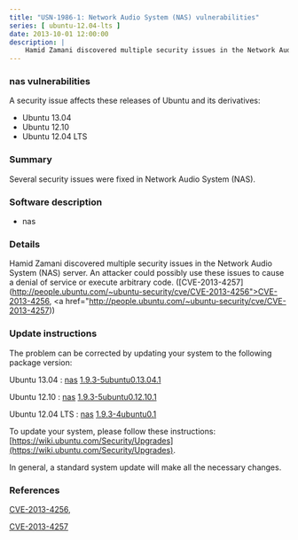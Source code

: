 ```yaml
---
title: "USN-1986-1: Network Audio System (NAS) vulnerabilities"
series: [ ubuntu-12.04-lts ]
date: 2013-10-01 12:00:00
description: |
    Hamid Zamani discovered multiple security issues in the Network Audio System (NAS) server. An attacker could possibly use these issues to cause a denial of service or execute arbitrary code. ([CVE-2013-4257](http://people.ubuntu.com/~ubuntu-security/cve/CVE-2013-4256">CVE-2013-4256</a>, <a href="http://people.ubuntu.com/~ubuntu-security/cve/CVE-2013-4257)) 
--- 
```

 
### nas vulnerabilities

A security issue affects these releases of Ubuntu and its derivatives:

* Ubuntu 13.04
* Ubuntu 12.10
* Ubuntu 12.04 LTS

### Summary

Several security issues were fixed in Network Audio System (NAS). 

### Software description

* nas 

### Details

Hamid Zamani discovered multiple security issues in the Network Audio System (NAS) server. An attacker could possibly use these issues to cause a denial of service or execute arbitrary code. ([CVE-2013-4257](http://people.ubuntu.com/~ubuntu-security/cve/CVE-2013-4256">CVE-2013-4256</a>, <a href="http://people.ubuntu.com/~ubuntu-security/cve/CVE-2013-4257)) 

### Update instructions

The problem can be corrected by updating your system to the following package version:

Ubuntu 13.04
 : [nas](https://launchpad.net/ubuntu/+source/nas) <span> [1.9.3-5ubuntu0.13.04.1](https://launchpad.net/ubuntu/+source/nas/1.9.3-5ubuntu0.13.04.1) </span> 

Ubuntu 12.10
 : [nas](https://launchpad.net/ubuntu/+source/nas) <span> [1.9.3-5ubuntu0.12.10.1](https://launchpad.net/ubuntu/+source/nas/1.9.3-5ubuntu0.12.10.1) </span> 

Ubuntu 12.04 LTS
 : [nas](https://launchpad.net/ubuntu/+source/nas) <span> [1.9.3-4ubuntu0.1](https://launchpad.net/ubuntu/+source/nas/1.9.3-4ubuntu0.1) </span> 

To update your system, please follow these instructions: [https://wiki.ubuntu.com/Security/Upgrades](https://wiki.ubuntu.com/Security/Upgrades).

In general, a standard system update will make all the necessary changes. 

### References

 [CVE-2013-4256](http://people.ubuntu.com/~ubuntu-security/cve/CVE-2013-4256), 

 [CVE-2013-4257](http://people.ubuntu.com/~ubuntu-security/cve/CVE-2013-4257)
 
